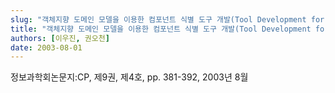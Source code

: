```yaml
---
slug: "객체지향 도메인 모델을 이용한 컴포넌트 식별 도구 개발(Tool Development for Identifying Components using Object-Oriented Domain Models)"
title: "객체지향 도메인 모델을 이용한 컴포넌트 식별 도구 개발(Tool Development for Identifying Components using Object-Oriented Domain Models)"
authors: [이우진, 권오천]
date: 2003-08-01
---
```


정보과학회논문지:CP, 제9권, 제4호, pp. 381-392, 2003년 8월
